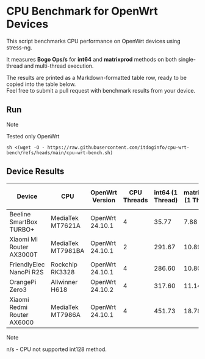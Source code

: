 # CPU Benchmark for OpenWrt Devices
This script benchmarks CPU performance on OpenWrt devices using stress-ng.

It measures **Bogo Ops/s** for **int64** and **matrixprod** methods on both single-thread and multi-thread execution.

The results are printed as a Markdown-formatted table row, ready to be copied into the table below.  
Feel free to submit a pull request with benchmark results from your device.

## Run
> [!NOTE]
> Tested only OpenWrt

```
sh <(wget -O - https://raw.githubusercontent.com/itdoginfo/cpu-wrt-bench/refs/heads/main/cpu-wrt-bench.sh)
```

## Device Results
| Device                  | CPU             | OpenWrt Version |  CPU Threads | int64 (1 Thread) | matrixprod (1 Thread) | int64 (ALL Threads) | matrixprod (ALL Threads) |
|-------------------------|-----------------|-----------------|--------------|----------------|---------------------|-------------------|------------------------|
| Beeline SmartBox TURBO+ | MediaTek MT7621A | OpenWrt 24.10.1 | 4           | 35.77          | 7.88                | 92.83             | 17.94                  |
| Xiaomi Mi Router AX3000T | MediaTek MT7981BA  | OpenWrt 24.10.1 | 2        | 291.67         | 10.89               | 581.33            | 19.86                  |
| FriendlyElec NanoPi R2S | Rockchip RK3328 | OpenWrt 24.10.1 | 4            | 286.60         | 10.80               | 1144.74           | 35.30                  |
| OrangePi Zero3          | Allwinner H618  | OpenWrt 24.10.2 | 4            | 317.60         | 11.14               | 1078.89           | 37.04                  |
| Xiaomi Redmi Router AX6000 | MediaTek MT7986A | OpenWrt 24.10.1 | 4        | 451.73         | 18.78               | 1805.96           | 55.30                  |


> [!NOTE]
> n/s - CPU not supported int128 method.
